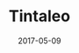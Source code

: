 ---
title: "Tintaleo"
lang: en
date: 2017-05-09
layout: project
permalink: /tintaleo/
description: "Tintaleo.com is an e-commerce platform in Wordpress that allows us to buy children's books from Latin American authors in Spanish with the aim of supporting the teaching it as a second language to children in the US."

# Footer
call_to_action_title: You already know how we work
cal_to_action_subtitle: Start working with us

email: hola@turpialdev.com
email_subject: Hello%20Turpial%20Dev
phone_number_label: +58 (212) 754 1143
phone_number: +582127541143

sections:
    detail:
        # image_pointer_1: Hello
        # image_pointer_2: An other hello here
        # synthesis_title: Here's a cool title
        synthesis: "Tintaleo.com is an e-commerce platform in Wordpress that allows us to buy children's books from Latin American authors in Spanish with the aim of supporting the teaching it as a second language to children in the US."
        # fun_fact: Sabías que.. en este proyecto utilizamos la tecnología ‘Lorem ipsum” para tal cosa texto aqui lorem ipsum para tal cosa texto aqui lorem ipsum.
        image_sm: /img/portfolio/tintaleo/detail/o.png
        image_md: /img/portfolio/tintaleo/detail/o.png
        image_lg: /img/portfolio/tintaleo/detail/o.png
        image_xl: /img/portfolio/tintaleo/detail/o.png
    # first_steps:
    #     title: First steps
    #     image: /img/portfolio/airways.png
    #     image_pointer: Hello
    #     synthesis_title: Aqui un titulo cool
    #     synthesis: Es un hecho establecido hace demasiado tiempo que un lector se distraerá con el contenido del texto Es un hecho establecido hace demasiado tiempo que un lector se distraerá con elcontenido del texto.
    #     fun_fact: Sabías que.. en este proyecto utilizamos la tecnología ‘Lorem ipsum” para tal cosa texto aqui lorem ipsum para tal cosa texto aqui lorem ipsum.
    #     image_sm: /img/portfolio/tintaleo/first_steps/o.png
    #     image_md: /img/portfolio/tintaleo/first_steps/o.png
    #     image_lg: /img/portfolio/tintaleo/first_steps/o.png
    #     image_xl: /img/portfolio/tintaleo/first_steps/o.png
    # design:
    #     title: Diseno por <br> principios
    #     steps:
    #         - content: Lorem ipsum dolor, sit amet consectetur adipisicing elit. Voluptatibus voluptatum nemo vel reprehenderit cumque maxime perferendis. Obcaecati delectus quia non laudantium porro, dicta quae autem nobis iusto ut harum sint!
    #         - content: Lorem ipsum dolor, sit amet consectetur adipisicing elit. Voluptatibus voluptatum nemo vel reprehenderit cumque maxime perferendis.
    #         - content: Lorem ipsum dolor, sit amet consectetur adipisicing elit. Voluptatibus voluptatum nemo vel reprehenderit cumque maxime perferendis. Obcaecati delectus quia non laudantium porro.
    # technologies:
    #     title: Tech
    #     image: /img/portfolio/airways.png
    #     synthesis_title: Aqui un titulo cool
    #     synthesis: Es un hecho establecido hace demasiado tiempo que un lector se distraerá con el contenido del texto Es un hecho establecido hace demasiado tiempo que un lector se distraerá con elcontenido del texto.
    #     fun_fact: Sabías que.. en este proyecto utilizamos la tecnología ‘Lorem ipsum” para tal cosa texto aqui lorem ipsum para tal cosa texto aqui lorem ipsum.
    #     tools:
    #         - name: Django
    #         - name: Angular4
    #         - name: Ionic
    #         # ----------- limit 3 -------------
    #         - name: Sketch
    #     image_sm: /img/portfolio/tintaleo/technologies/o.png
    #     image_md: /img/portfolio/tintaleo/technologies/o.png
    #     image_lg: /img/portfolio/tintaleo/technologies/o.png
    #     image_xl: /img/portfolio/tintaleo/technologies/o.png
    results:
        title: Results
        quote: "Tintaleo presents it’s books in a wide variety of ways: The selections are sort by age of the kid from 0 to 10 years old or even to parents, how they are written (poetry, prose, rhymes), the themes and origins of the stories and even their presentations."
        # external_button_label: Widu, CCO.
        # external_button_link: https://google.com
        image_sm: /img/portfolio/tintaleo/results/o.png
        image_md: /img/portfolio/tintaleo/results/o.png
        image_lg: /img/portfolio/tintaleo/results/o.png
        image_xl: /img/portfolio/tintaleo/results/o.png
---